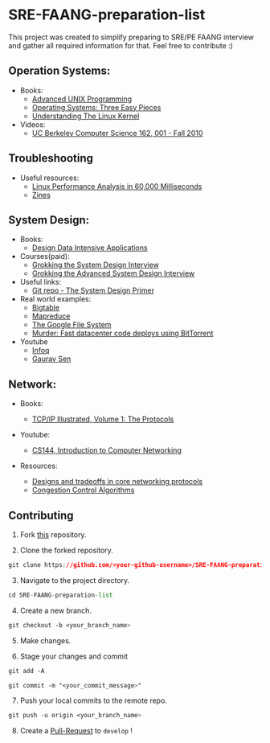 # SRE-FAANG-preparation-list
This project was created to simplify preparing to SRE/PE FAANG interview and gather all required information for that.
Feel free to contribute :)

## Operation Systems:
- Books:
  - [Advanced UNIX Programming](https://www.amazon.co.uk/Programming-Addison-Wesley-Professional-Computing-Paperback/dp/0131411543)
  - [Operating Systems: Three Easy Pieces](https://pages.cs.wisc.edu/~remzi/OSTEP/)
  - [Understanding The Linux Kernel](https://www.amazon.co.uk/Understanding-Linux-Kernel-Daniel-Plerre/dp/0596005652/ref=sr_1_1?adgrpid=54969517404&gclid=Cj0KCQiA_JWOBhDRARIsANymNObkdgHJDC9_UQl45dgYCCPjRlFYQCeBB7tPlSX0D7Imrd2tBSfGjPQaAuUAEALw_wcB&hvadid=259099026181&hvdev=c&hvlocphy=1006907&hvnetw=g&hvqmt=e&hvrand=6559118417885585185&hvtargid=kwd-296549936853&hydadcr=24458_1816148&keywords=understanding+the+linux+kernel&qid=1640337756&sr=8-1)
- Videos:
  - [UC Berkeley Computer Science 162, 001 - Fall 2010
](https://www.youtube.com/watch?v=feAOZuID1HM&list=PLggtecHMfYHA7j2rF7nZFgnepu_uPuYws&ab_channel=EducationArchive)

## Troubleshooting
- Useful resources:
  - [Linux Performance Analysis in 60,000 Milliseconds](https://netflixtechblog.com/linux-performance-analysis-in-60-000-milliseconds-accc10403c55)
  - [Zines](https://wizardzines.com/zines/debugging/)

## System Design:
- Books:
  - [Design Data Intensive Applications](https://www.amazon.co.uk/Designing-Data-Intensive-Applications-Reliable-Maintainable/dp/1449373321/ref=asc_df_1449373321/?tag=googshopuk-21&linkCode=df0&hvadid=310831942794&hvpos=&hvnetw=g&hvrand=809502831767025474&hvpone=&hvptwo=&hvqmt=&hvdev=c&hvdvcmdl=&hvlocint=&hvlocphy=1006907&hvtargid=pla-432535594773&psc=1&th=1&psc=1)
- Courses(paid):
  - [Grokking the System Design Interview](https://www.educative.io/courses/grokking-the-system-design-interview)
  - [Grokking the Advanced System Design Interview](https://www.educative.io/courses/grokking-adv-system-design-intvw)
- Useful links:
  - [Git repo - The System Design Primer](https://github.com/donnemartin/system-design-primer)
- Real world examples:
  - [Bigtable](https://static.googleusercontent.com/media/research.google.com/en//archive/bigtable-osdi06.pdf)
  - [Mapreduce](https://static.googleusercontent.com/media/research.google.com/en//archive/mapreduce-osdi04.pdf)
  - [The Google File System](https://static.googleusercontent.com/media/research.google.com/en//archive/gfs-sosp2003.pdf)
  - [Murder: Fast datacenter code deploys using BitTorrent](https://blog.twitter.com/engineering/en_us/a/2010/murder-fast-datacenter-code-deploys-using-bittorrent)
- Youtube
  - [Infoq](https://www.youtube.com/nctv)
  - [Gaurav Sen](https://www.youtube.com/channel/UCRPMAqdtSgd0Ipeef7iFsKw)

## Network:
- Books:
  - [TCP/IP Illustrated, Volume 1: The Protocols](https://www.amazon.co.uk/TCP-Illustrated-Protocols-Addison-Wesley-Professional/dp/0321336313/ref=asc_df_0321336313/?tag=googshopuk-21&linkCode=df0&hvadid=310913487979&hvpos=&hvnetw=g&hvrand=17166793154720143961&hvpone=&hvptwo=&hvqmt=&hvdev=c&hvdvcmdl=&hvlocint=&hvlocphy=1006907&hvtargid=pla-455408936862&psc=1&th=1&psc=1)

- Youtube:
  - [CS144, Introduction to Computer Networking](https://www.youtube.com/watch?v=qAFI-2I7wPE&ab_channel=LectureArchive)

- Resources:
  - [Designs and tradeoffs in core networking protocols](https://www.ietf.org/rfc.html)
  - [Congestion Control Algorithms](https://inst.eecs.berkeley.edu/~ee122/fa05/projects/Project2/SACKRENEVEGAS.pdf)



## Contributing

1. Fork <a href="https://github.com/DenysTT/SRE-FAANG-preparation-list" title="this">this</a> repository.

2. Clone the forked repository.
```css
git clone https://github.com/<your-github-username>/SRE-FAANG-preparation-list 
```
  
3. Navigate to the project directory.
```py
cd SRE-FAANG-preparation-list
```

4. Create a new branch.
```css
git checkout -b <your_branch_name>
```

5. Make changes.

6. Stage your changes and commit
```css
git add -A

git commit -m "<your_commit_message>"
```

7. Push your local commits to the remote repo.
```css
git push -u origin <your_branch_name>
```

8. Create a <a href="https://docs.github.com/en/github/collaborating-with-pull-requests/proposing-changes-to-your-work-with-pull-requests/creating-a-pull-request" title="Pull Request">Pull-Request</a> to `develop` !
